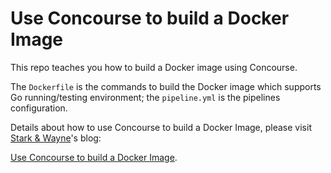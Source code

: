 # Use Concourse to build a Docker Image

This repo teaches you how to build a Docker image using Concourse.

The `Dockerfile` is the commands to build the Docker image which supports Go running/testing environment; the `pipeline.yml` is the pipelines configuration.

Details about how to use Concourse to build a Docker Image, please visit [Stark & Wayne](https://starkandwayne.com/)'s blog:

[Use Concourse to build a Docker Image]().
